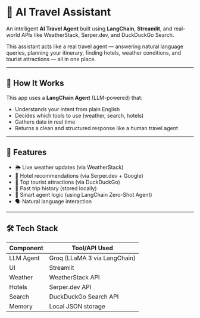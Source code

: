 # 🧳 AI Travel Assistant

An intelligent **AI Travel Agent** built using **LangChain**, **Streamlit**, and real-world APIs like WeatherStack, Serper.dev, and DuckDuckGo Search.

This assistant acts like a real travel agent — answering natural language queries, planning your itinerary, finding hotels, weather conditions, and tourist attractions — all in one place.

---

## 🤖 How It Works

This app uses a **LangChain Agent** (LLM-powered) that:
- Understands your intent from plain English
- Decides which tools to use (weather, search, hotels)
- Gathers data in real time
- Returns a clean and structured response like a human travel agent

---

## 🚀 Features

- 🌦️ Live weather updates (via WeatherStack)
- 🏨 Hotel recommendations (via Serper.dev + Google)
- 📍 Top tourist attractions (via DuckDuckGo)
- 📜 Past trip history (stored locally)
- 🧠 Smart agent logic (using LangChain Zero-Shot Agent)
- 🗣️ Natural language interaction

---

## 🛠️ Tech Stack

| Component    | Tool/API Used            |
|--------------|---------------------------|
| LLM Agent     | Groq (LLaMA 3 via LangChain) |
| UI           | Streamlit                 |
| Weather      | WeatherStack API          |
| Hotels       | Serper.dev API            |
| Search       | DuckDuckGo Search API     |
| Memory       | Local JSON storage        |

